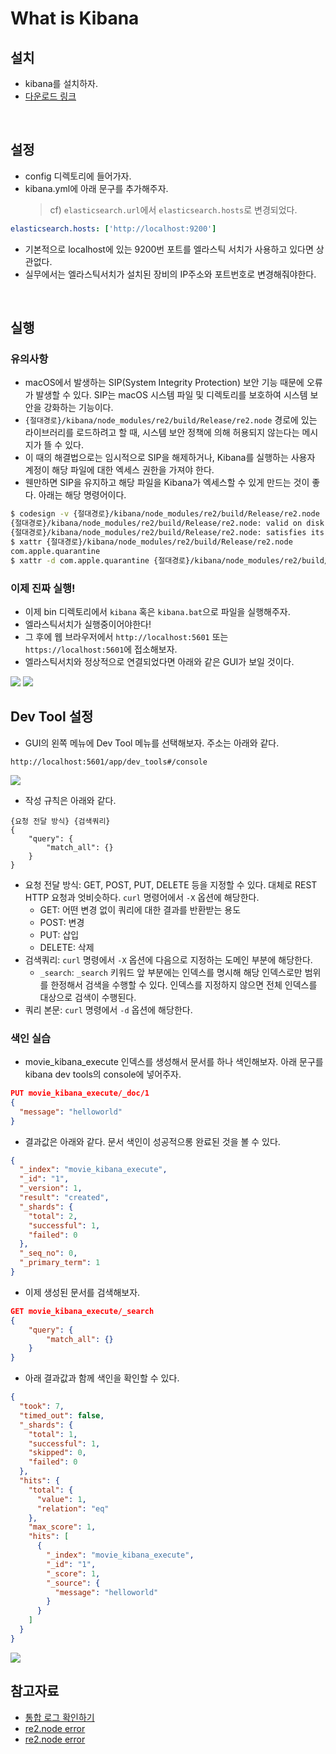 # What is Kibana

## 설치

- kibana를 설치하자.
- [다운로드 링크](https://www.elastic.co/kr/downloads/kibana)

<br/>

## 설정

- config 디렉토리에 들어가자.
- kibana.yml에 아래 문구를 추가해주자.
  > cf) `elasticsearch.url`에서 `elasticsearch.hosts`로 변경되었다.

```yaml
elasticsearch.hosts: ['http://localhost:9200']
```

- 기본적으로 localhost에 있는 9200번 포트를 엘라스틱 서치가 사용하고 있다면 상관없다.
- 실무에서는 엘라스틱서치가 설치된 장비의 IP주소와 포트번호로 변경해줘야한다.

<br/>

## 실행

### 유의사항

- macOS에서 발생하는 SIP(System Integrity Protection) 보안 기능 때문에 오류가 발생할 수 있다. SIP는 macOS 시스템 파일 및 디렉토리를 보호하여 시스템 보안을 강화하는 기능이다.
- `{절대경로}/kibana/node_modules/re2/build/Release/re2.node` 경로에 있는 라이브러리를 로드하려고 할 때, 시스템 보안 정책에 의해 허용되지 않는다는 메시지가 뜰 수 있다.
- 이 때의 해결법으로는 임시적으로 SIP을 해제하거나, Kibana를 실행하는 사용자 계정이 해당 파일에 대한 엑세스 권한을 가져야 한다.
- 웬만하면 SIP을 유지하고 해당 파일을 Kibana가 엑세스할 수 있게 만드는 것이 좋다. 아래는 해당 명령어이다.

```bash
$ codesign -v {절대경로}/kibana/node_modules/re2/build/Release/re2.node
{절대경로}/kibana/node_modules/re2/build/Release/re2.node: valid on disk
{절대경로}/kibana/node_modules/re2/build/Release/re2.node: satisfies its Designated Requirement
$ xattr {절대경로}/kibana/node_modules/re2/build/Release/re2.node
com.apple.quarantine
$ xattr -d com.apple.quarantine {절대경로}/kibana/node_modules/re2/build/Release/re2.node
```

### 이제 진짜 실행!

- 이제 bin 디렉토리에서 `kibana` 혹은 `kibana.bat`으로 파일을 실행해주자.
- 엘라스틱서치가 실행중이어야한다!
- 그 후에 웹 브라우저에서 `http://localhost:5601` 또는 `https://localhost:5601`에 접소해보자.
- 엘라스틱서치와 정상적으로 연결되었다면 아래와 같은 GUI가 보일 것이다.

<img src="img/setting1.png">
<img src="img/setting2.png">

<br/>

## Dev Tool 설정

- GUI의 왼쪽 메뉴에 Dev Tool 메뉴를 선택해보자. 주소는 아래와 같다.

```
http://localhost:5601/app/dev_tools#/console
```

<img src="img/setting3.png">

- 작성 규칙은 아래와 같다.

```
{요청 전달 방식} {검색쿼리}
{
    "query": {
        "match_all": {}
    }
}
```

- 요청 전달 방식: GET, POST, PUT, DELETE 등을 지정할 수 있다. 대체로 REST HTTP 요청과 엇비슷하다. `curl` 명령어에서 `-X` 옵션에 해당한다.
  - GET: 어떤 변경 없이 쿼리에 대한 결과를 반환받는 용도
  - POST: 변경
  - PUT: 삽입
  - DELETE: 삭제
- 검색쿼리: `curl` 명령에서 `-X` 옵션에 다음으로 지정하는 도메인 부분에 해당한다.
  - `_search`: `_search` 키워드 앞 부분에는 인덱스를 명시해 해당 인덱스로만 범위를 한정해서 검색을 수행할 수 있다. 인덱스를 지정하지 않으면 전체 인덱스를 대상으로 검색이 수행된다.
- 쿼리 본문: `curl` 명령에서 `-d` 옵션에 해당한다.

### 색인 실습

- movie_kibana_execute 인덱스를 생성해서 문서를 하나 색인해보자. 아래 문구를 kibana dev tools의 console에 넣어주자.

```json
PUT movie_kibana_execute/_doc/1
{
  "message": "helloworld"
}
```

- 결과값은 아래와 같다. 문서 색인이 성공적으롱 완료된 것을 볼 수 있다.

```json
{
  "_index": "movie_kibana_execute",
  "_id": "1",
  "_version": 1,
  "result": "created",
  "_shards": {
    "total": 2,
    "successful": 1,
    "failed": 0
  },
  "_seq_no": 0,
  "_primary_term": 1
}
```

- 이제 생성된 문서를 검색해보자.

```json
GET movie_kibana_execute/_search
{
    "query": {
        "match_all": {}
    }
}
```

- 아래 결과값과 함께 색인을 확인할 수 있다.

```json
{
  "took": 7,
  "timed_out": false,
  "_shards": {
    "total": 1,
    "successful": 1,
    "skipped": 0,
    "failed": 0
  },
  "hits": {
    "total": {
      "value": 1,
      "relation": "eq"
    },
    "max_score": 1,
    "hits": [
      {
        "_index": "movie_kibana_execute",
        "_id": "1",
        "_score": 1,
        "_source": {
          "message": "helloworld"
        }
      }
    ]
  }
}
```

<img src="img/setting4.png">

<br/>

## 참고자료

- [통합 로그 확인하기](https://jydlove.tistory.com/41)
- [re2.node error](https://github.com/elastic/kibana/issues/83012)
- [re2.node error](https://www.joyk.com/dig/detail/1671626289794362)
